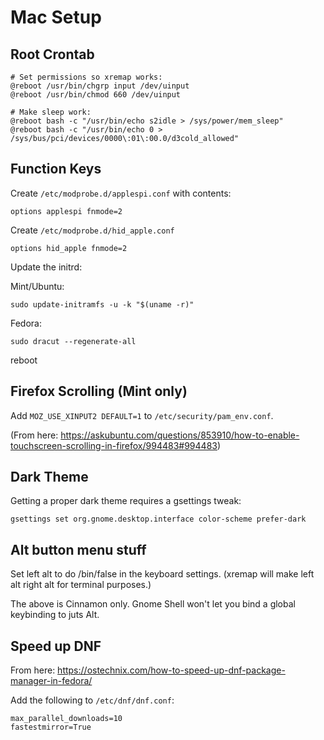# Mac Setup #

## Root Crontab ##

```
# Set permissions so xremap works:
@reboot /usr/bin/chgrp input /dev/uinput
@reboot /usr/bin/chmod 660 /dev/uinput

# Make sleep work:
@reboot bash -c "/usr/bin/echo s2idle > /sys/power/mem_sleep"
@reboot bash -c "/usr/bin/echo 0 > /sys/bus/pci/devices/0000\:01\:00.0/d3cold_allowed"
```

## Function Keys ##

Create `/etc/modprobe.d/applespi.conf` with contents:

```
options applespi fnmode=2
```

Create `/etc/modprobe.d/hid_apple.conf`

```
options hid_apple fnmode=2
```

Update the initrd:

Mint/Ubuntu:
```
sudo update-initramfs -u -k "$(uname -r)"
```

Fedora:
```
sudo dracut --regenerate-all
```

reboot

## Firefox Scrolling (Mint only) ##

Add `MOZ_USE_XINPUT2 DEFAULT=1` to `/etc/security/pam_env.conf`.

(From here: https://askubuntu.com/questions/853910/how-to-enable-touchscreen-scrolling-in-firefox/994483#994483)

## Dark Theme ##

Getting a proper dark theme requires a gsettings tweak:

```
gsettings set org.gnome.desktop.interface color-scheme prefer-dark
```

## Alt button menu stuff ##

Set left alt to do /bin/false in the keyboard settings.  (xremap will make left alt right alt for terminal purposes.)

The above is Cinnamon only.  Gnome Shell won't let you bind a global keybinding to juts Alt.

## Speed up DNF ##

From here: https://ostechnix.com/how-to-speed-up-dnf-package-manager-in-fedora/

Add the following to `/etc/dnf/dnf.conf`:

```
max_parallel_downloads=10
fastestmirror=True
```
